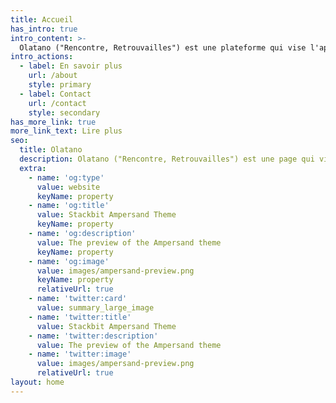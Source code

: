 ```yaml
---
title: Accueil
has_intro: true
intro_content: >-
  Olatano ("Rencontre, Retrouvailles") est une plateforme qui vise l'apprentissage de la langue et de l'histoire des Myènè.
intro_actions:
  - label: En savoir plus
    url: /about
    style: primary
  - label: Contact
    url: /contact
    style: secondary
has_more_link: true
more_link_text: Lire plus
seo:
  title: Olatano
  description: Olatano ("Rencontre, Retrouvailles") est une page qui vise l'apprentissage de la langue Omyènè à travers des textes, des images, des vidéos et tout autre support possible.
  extra:
    - name: 'og:type'
      value: website
      keyName: property
    - name: 'og:title'
      value: Stackbit Ampersand Theme
      keyName: property
    - name: 'og:description'
      value: The preview of the Ampersand theme
      keyName: property
    - name: 'og:image'
      value: images/ampersand-preview.png
      keyName: property
      relativeUrl: true
    - name: 'twitter:card'
      value: summary_large_image
    - name: 'twitter:title'
      value: Stackbit Ampersand Theme
    - name: 'twitter:description'
      value: The preview of the Ampersand theme
    - name: 'twitter:image'
      value: images/ampersand-preview.png
      relativeUrl: true
layout: home
---
```

